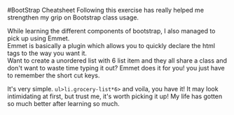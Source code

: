#BootStrap Cheatsheet
Following this exercise has really helped me strengthen my grip on Bootstrap class usage.

While learning the different components of bootstrap, I also managed to pick up using Emmet.  
Emmet is basically a plugin which allows you to quickly declare the html tags to the way you want it.  
Want to create a unordered list with 6 list item and they all share a class and don't want to waste time typing it out? Emmet does it for you! you just have to remember the short cut keys.  

It's very simple. 
`ul>li.grocery-list*6>` and voila, you have it! It may look intimidating at first, but trust me, it's worth picking it up! My life has gotten so much better after learning so much.
